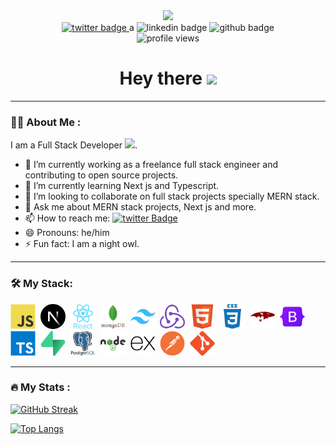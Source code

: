 <div id="header" align="center">
  <img src="https://media.giphy.com/media/M9gbBd9nbDrOTu1Mqx/giphy.gif" width="100"/>
</div>

<div id="badges" align="center">
  <a href="https://twitter.com/TheDevEnzo"> 
        <img src="https://img.shields.io/badge/Twitter-black?logo=x&logoColor=white&style=for-the-badge" alt="twitter badge"/>
  </a>
  a
  <img src="https://img.shields.io/badge/LinkedIn-blue?logo=linkedin&logoColor=white&style=for-the-badge" alt="linkedin badge"/>
  <img src="https://img.shields.io/badge/github-black?logo=github&logoColor=white&style=for-the-badge" alt="github badge"/>
  </div>
  <div align="center">
  <img src="https://komarev.com/ghpvc/?username=codemiz&style=flat-square&color=blue" alt="profile views" />
  
  </div>
<h1 align="center">
  Hey there
  <img src="https://media.giphy.com/media/hvRJCLFzcasrR4ia7z/giphy.gif" width="30px"/>
</h1>
<!-- <div align="center">
 <img src="https://media.giphy.com/media/dWesBcTLavkZuG35MI/giphy.gif" width="600" height="300"/>
</div> -->

---

### :man_technologist: About Me :
I am a Full Stack Developer <img src="https://media.giphy.com/media/WUlplcMpOCEmTGBtBW/giphy.gif" width="30">.

- 🔭 I’m currently working as a freelance full stack engineer and contributing to open source projects.
- 🌱 I’m currently learning Next js and Typescript.
- 👯 I’m looking to collaborate on full stack projects specially MERN stack.
- 💬 Ask me about MERN stack projects, Next js and more.
- 📫 How to reach me: [![twitter Badge](https://img.shields.io/badge/-Enzo-black?style=flat&logo=x&logoColor=white)]([https://twitter.com/TheDevEnzo](https://twitter.com/TheDevEnzo))
- 😄 Pronouns: he/him
- ⚡ Fun fact: I am a night owl.

---

### :hammer_and_wrench: My Stack:
<div>
  <img src="https://github.com/devicons/devicon/blob/master/icons/javascript/javascript-original.svg" title="JavaScript" alt="JavaScript" width="40" height="40"/>&nbsp;
  <img src="https://github.com/devicons/devicon/blob/master/icons/nextjs/nextjs-original.svg" title="NextJs" alt="nextjs" width="40" height="40"/>&nbsp;
  <img src="https://github.com/devicons/devicon/blob/master/icons/react/react-original-wordmark.svg" title="React" alt="React" width="40" height="40"/>&nbsp;
  <img src="https://github.com/devicons/devicon/blob/master/icons/mongodb/mongodb-original-wordmark.svg" title="Mongodb" alt="mongodb" width="40" height="40"/>&nbsp;
  <img src="https://github.com/devicons/devicon/blob/master/icons/tailwindcss/tailwindcss-original.svg" title="Tailwindcss UI" alt="tailwindcss UI" width="40" height="40"/>&nbsp;
  <img src="https://github.com/devicons/devicon/blob/master/icons/redux/redux-original.svg" title="Redux" alt="Redux " width="40" height="40"/>&nbsp;
  <img src="https://github.com/devicons/devicon/blob/master/icons/html5/html5-original.svg" title="HTML5" alt="HTML" width="40" height="40"/>&nbsp;
  <img src="https://github.com/devicons/devicon/blob/master/icons/css3/css3-plain-wordmark.svg"  title="CSS3" alt="CSS" width="40" height="40"/>&nbsp;
  <img src="https://github.com/devicons/devicon/blob/master/icons/mongoose/mongoose-original.svg" title="Mongoose" alt="Mongoose" width="40" height="40"/>&nbsp;
  <img src="https://github.com/devicons/devicon/blob/master/icons/bootstrap/bootstrap-original.svg" title="Bootstrap" alt="bootstrap" width="40" height="40"/>&nbsp;
  <img src="https://github.com/devicons/devicon/blob/master/icons/typescript/typescript-original.svg" title="Typescript"  alt="typescript" width="40" height="40"/>&nbsp;
  <img src="https://github.com/devicons/devicon/blob/master/icons/supabase/supabase-original.svg" title="Supabase" alt="supabase" width="40" height="40"/>&nbsp;
  <img src="https://github.com/devicons/devicon/blob/master/icons/postgresql/postgresql-original-wordmark.svg" title="Postgresql"  alt="postgresql" width="40" height="40"/>&nbsp;
  <img src="https://github.com/devicons/devicon/blob/master/icons/nodejs/nodejs-original-wordmark.svg" title="NodeJS" alt="NodeJS" width="40" height="40"/>&nbsp;
  <img src="https://github.com/devicons/devicon/blob/master/icons/express/express-original.svg" title="Express" alt="Express" width="40" height="40"/>&nbsp;
  <img src="https://github.com/devicons/devicon/blob/master/icons/postman/postman-original.svg" title="Postman" alt="postman" width="40" height="40"/>&nbsp;
  <img src="https://github.com/devicons/devicon/blob/master/icons/git/git-original.svg" title="Git" **alt="Git" width="40" height="40"/>
</div>

---

### :fire: My Stats :
[![GitHub Streak](http://github-readme-streak-stats.herokuapp.com?user=codemiz&theme=dark&background=000000)](https://git.io/streak-stats)

[![Top Langs](https://github-readme-stats.vercel.app/api/top-langs/?username=codemiz&layout=compact&theme=vision-friendly-dark)](https://github.com/anuraghazra/github-readme-stats)


